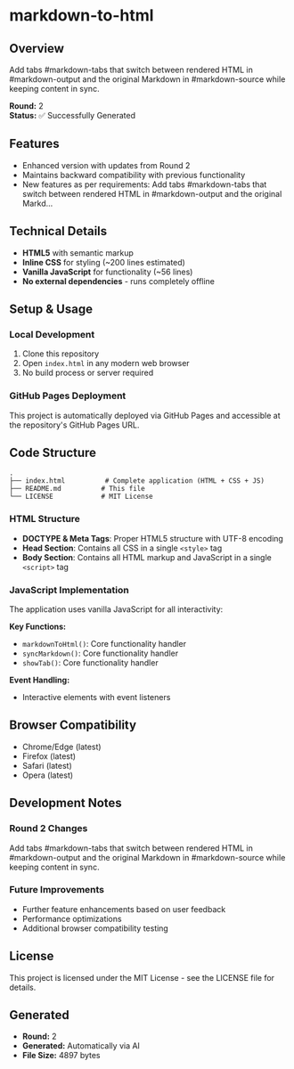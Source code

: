 # markdown-to-html

## Overview
Add tabs #markdown-tabs that switch between rendered HTML in #markdown-output and the original Markdown in #markdown-source while keeping content in sync.

**Round:** 2  
**Status:** ✅ Successfully Generated

## Features
- Enhanced version with updates from Round 2
- Maintains backward compatibility with previous functionality
- New features as per requirements: Add tabs #markdown-tabs that switch between rendered HTML in #markdown-output and the original Markd...

## Technical Details
- **HTML5** with semantic markup
- **Inline CSS** for styling (~200 lines estimated)
- **Vanilla JavaScript** for functionality (~56 lines)
- **No external dependencies** - runs completely offline

## Setup & Usage

### Local Development
1. Clone this repository
2. Open `index.html` in any modern web browser
3. No build process or server required

### GitHub Pages Deployment
This project is automatically deployed via GitHub Pages and accessible at the repository's GitHub Pages URL.

## Code Structure

```
.
├── index.html          # Complete application (HTML + CSS + JS)
├── README.md          # This file
└── LICENSE            # MIT License
```

### HTML Structure
- **DOCTYPE & Meta Tags**: Proper HTML5 structure with UTF-8 encoding
- **Head Section**: Contains all CSS in a single `<style>` tag
- **Body Section**: Contains all HTML markup and JavaScript in a single `<script>` tag

### JavaScript Implementation
The application uses vanilla JavaScript for all interactivity:

**Key Functions:**
- `markdownToHtml()`: Core functionality handler
- `syncMarkdown()`: Core functionality handler
- `showTab()`: Core functionality handler

**Event Handling:**
- Interactive elements with event listeners

## Browser Compatibility
- Chrome/Edge (latest)
- Firefox (latest)
- Safari (latest)
- Opera (latest)

## Development Notes

### Round 2 Changes
Add tabs #markdown-tabs that switch between rendered HTML in #markdown-output and the original Markdown in #markdown-source while keeping content in sync.

### Future Improvements
- Further feature enhancements based on user feedback
- Performance optimizations
- Additional browser compatibility testing

## License
This project is licensed under the MIT License - see the LICENSE file for details.

## Generated
- **Round:** 2
- **Generated:** Automatically via AI
- **File Size:** 4897 bytes
